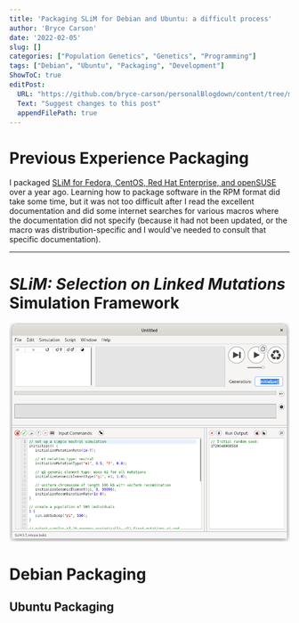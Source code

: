 ```yaml
---
title: 'Packaging SLiM for Debian and Ubuntu: a difficult process'
author: 'Bryce Carson'
date: '2022-02-05'
slug: []
categories: ["Population Genetics", "Genetics", "Programming"]
tags: ["Debian", "Ubuntu", "Packaging", "Development"]
ShowToC: true
editPost:
  URL: "https://github.com/bryce-carson/personalBlogdown/content/tree/main"
  Text: "Suggest changes to this post"
  appendFilePath: true
---
```


# Previous Experience Packaging
I packaged [SLiM for Fedora, CentOS, Red Hat Enterprise, and
openSUSE](https://copr.fedorainfracloud.org/coprs/bacarson/SLiM-Selection_on_Linked_Mutations/)
over a year ago. Learning how to package software in the RPM format did take
some time, but it was not too difficult after I read the excellent documentation
and did some internet searches for various macros where the documentation did
not specify (because it had not been updated, or the macro was
distribution-specific and I would've needed to consult that specific
documentation).

-------------------------------------------------------------------------------

# *SLiM: Selection on Linked Mutations* Simulation Framework
![SLiMgui Screenshot](img/slimGUI-screenshot.png)

# Debian Packaging
## Ubuntu Packaging
